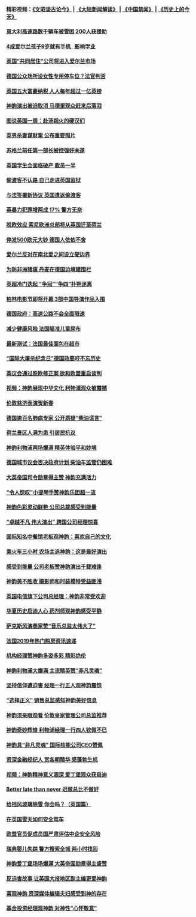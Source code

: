 #### 精彩视频：[《文昭谈古论今》](https://github.com/gfw-breaker/wenzhao) | [《大陆新闻解读》](https://github.com/gfw-breaker/ntdtv-comedy) | [《中国禁闻》](https://github.com/gfw-breaker/ntdtv-news) | [《历史上的今天》](https://github.com/gfw-breaker/today-in-history) 

#### [意大利高速路数千辆车被雪困 200人获援助](../pages/nsc974/n11022003.md?t=02031514) 

#### [4成爱尔兰孩子9岁就有手机   影响学业](../pages/nsc974/n11018141.md?t=02031514) 

#### [英国“共同居住”公司将进入爱尔兰市场](../pages/nsc974/n11018074.md?t=02031514) 

#### [德国公众场所设女性专用停车位？法官判否](../pages/nsc974/n11018033.md?t=02031514) 

#### [英国五大富豪纳税 人人每年超过一亿英镑](../pages/nsc974/n11016706.md?t=02031514) 

#### [神韵演出被迫取消 马德里观众赶来后落泪](../pages/nsc974/n11016854.md?t=02031514) 

#### [图说英国一周：赴汤蹈火的硬汉们](../pages/nsc974/n11016810.md?t=02031514) 

#### [英男杀妻谋财案 公布重要照片](../pages/nsc974/n11016778.md?t=02031514) 

#### [苏格兰前任第一部长被控强奸未遂](../pages/nsc974/n11016772.md?t=02031514) 

#### [英国学生会面临破产 裁员一半](../pages/nsc974/n11016766.md?t=02031514) 

#### [偷渡客不认路 自己走进英国监狱](../pages/nsc974/n11016763.md?t=02031514) 

#### [与法签署新协议 英国遣返偷渡客](../pages/nsc974/n11016756.md?t=02031514) 

#### [英暴力犯罪增两成 17% 警方无奈](../pages/nsc974/n11016787.md?t=02031514) 

#### [脱欧效应 索尼欧洲总部将从英国迁至荷兰](../pages/nsc974/n11015209.md?t=02031514) 

#### [停发500欧元大钞 德国人依依不舍](../pages/nsc974/n11015417.md?t=02031514) 

#### [爱尔兰反对在南北爱之间设立硬边界](../pages/nsc974/n11015382.md?t=02031514) 

#### [为防非洲猪瘟 丹麦在德国边境建围栏](../pages/nsc974/n11014368.md?t=02031514) 

#### [英超冷门迭起 “争冠”“争四”扑朔迷离](../pages/nsc974/n11014053.md?t=02031514) 

#### [柏林电影节即将开幕 3部中国导演作品入围](../pages/nsc974/n11013824.md?t=02031514) 

#### [德国政府：高速公路不会全面限速](../pages/nsc974/n11013841.md?t=02031514) 

#### [减少健康风险 法国瞄准儿童尿布](../pages/nsc974/n11012630.md?t=02031514) 

#### [最新测试：法国最佳面包在超市](../pages/nsc974/n11012842.md?t=02031514) 

#### [“国际大屠杀纪念日”德国政要吁不忘历史](../pages/nsc974/n11012513.md?t=02031514) 

#### [英议会通过脱欧修正案 欲和欧盟重启谈判](../pages/nsc974/n11011622.md?t=02031514) 

#### [视频：神韵展现中华文化 利物浦观众被震撼](../pages/nsc974/n11011005.md?t=02031514) 

#### [伦敦慈济表演贺新春](../pages/nsc974/n11011139.md?t=02031514) 

#### [德国逾百名肺病专家 公开质疑“柴油谎言”](../pages/nsc974/n11010325.md?t=02031514) 

#### [荷兰景区人满为患 引居民抗议 ](../pages/nsc974/n11010747.md?t=02031514) 

#### [神韵利物浦两场爆满 精英体验平和妙境](../pages/nsc974/n11010417.md?t=02031514) 

#### [德国城市议会否决政府计划 柴油车监管仍困难](../pages/nsc974/n11010716.md?t=02031514) 

#### [大英帝国司令勋章得主赞 神韵充满活力](../pages/nsc974/n11009434.md?t=02031514) 

#### [“令人惊叹”小提琴手赞神韵乐团超一流](../pages/nsc974/n11009535.md?t=02031514) 

#### [神韵色彩灵动鲜艳 公司总裁感受到能量](../pages/nsc974/n11009391.md?t=02031514) 

#### [“卓越不凡 伟大演出” 跨国公司经理惊喜](../pages/nsc974/n11009359.md?t=02031514) 

#### [国际知名中餐馆老板观神韵：喜欢自己的文化](../pages/nsc974/n11009314.md?t=02031514) 

#### [乘火车三小时 农场主追神韵：这是最好演出](../pages/nsc974/n11009299.md?t=02031514) 

#### [感受到能量 公司老板赞神韵演出千载难逢](../pages/nsc974/n11009226.md?t=02031514) 

#### [神韵美不胜收 摄影师和时装模特受益匪浅](../pages/nsc974/n11009171.md?t=02031514) 

#### [英国电信旗下公司总经理：神韵非常受欢迎](../pages/nsc974/n11008992.md?t=02031514) 

#### [华夏历史启迪人心 药剂师观神韵感受平静](../pages/nsc974/n11007232.md?t=02031514) 

#### [萨克斯风演奏家赞“音乐总监太伟大了”](../pages/nsc974/n11007174.md?t=02031514) 

#### [法国2019年热门购房资讯速递](../pages/nsc974/n10947033.md?t=02031514) 

#### [机构经理赞神韵多姿多彩 精彩绝伦](../pages/nsc974/n11006484.md?t=02031514) 

#### [神韵利物浦大爆满 主流精英赞“非凡灵魂”](../pages/nsc974/n11006697.md?t=02031514) 

#### [坚持信仰遭迫害 经理一行五人观神韵震惊](../pages/nsc974/n11006523.md?t=02031514) 

#### [“选择正义” 销售总监感知神韵美好信息](../pages/nsc974/n11006437.md?t=02031514) 

#### [神韵须亲眼观看 伦敦皇家管理公司总监推荐](../pages/nsc974/n11006402.md?t=02031514) 

#### [神韵奇妙辉煌 利物浦经理一行四人钦佩不已](../pages/nsc974/n11006397.md?t=02031514) 

#### [神韵具“非凡灵魂” 国际核能公司CEO赞佩](../pages/nsc974/n11006353.md?t=02031514) 

#### [资深金融经纪人 赏各朝精华 感蓬勃生机](../pages/nsc974/n11006347.md?t=02031514) 

#### [视频：神韵精神意义涵深 爱丁堡观众获启迪](../pages/nsc974/n11004622.md?t=02031514) 

#### [Better late than never 迟做总比不做好](../pages/nsc974/n11004768.md?t=02031514) 

#### [给挡风玻璃除雪 你会吗？（英国篇）](../pages/nsc974/n11004765.md?t=02031514) 

#### [在英国雪天如何安全驾车](../pages/nsc974/n11004758.md?t=02031514) 

#### [欧盟官员促成员国严肃评估中企安全风险](../pages/nsc974/n11004719.md?t=02031514) 

#### [瑞典婴儿失踪 警方搜索全城 两小时找回](../pages/nsc974/n11004065.md?t=02031514) 

#### [神韵爱丁堡场场爆满 大英帝国勋章得主盛赞](../pages/nsc974/n11003114.md?t=02031514) 

#### [反迫害故事 让英国大报地区副主编更爱神韵](../pages/nsc974/n11003184.md?t=02031514) 

#### [喜观神韵 资深媒体编辑夫妇感受到神的存在](../pages/nsc974/n11003116.md?t=02031514) 

#### [基金投资经理观神韵 对神性“心怀敬意”](../pages/nsc974/n11003069.md?t=02031514) 

